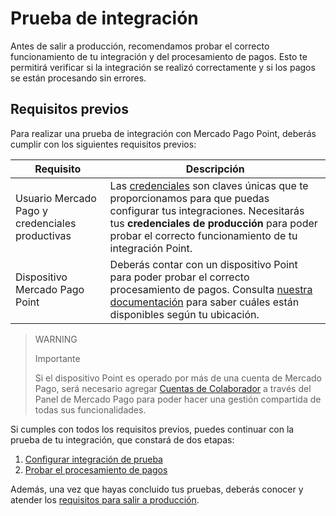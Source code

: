 # Prueba de integración

Antes de salir a producción, recomendamos probar el correcto funcionamiento de tu integración y del procesamiento de pagos. Esto te permitirá verificar si la integración se realizó correctamente y si los pagos se están procesando sin errores.

## Requisitos previos

Para realizar una prueba de integración con Mercado Pago Point, deberás cumplir con los siguientes requisitos previos:

| Requisito | Descripción |
|---|---|
| Usuario Mercado Pago y credenciales productivas | Las [credenciales](/developers/es/docs/mp-point/additional-content/your-integrations/credentials) son claves únicas que te proporcionamos para que puedas configurar tus integraciones. Necesitarás tus **credenciales de producción** para poder probar el correcto funcionamiento de tu integración Point. |
| Dispositivo Mercado Pago Point | Deberás contar con un dispositivo Point para poder probar el correcto procesamiento de pagos. Consulta [nuestra documentación](/developers/es/docs/mp-point/landing) para saber cuáles están disponibles según tu ubicación. |

> WARNING
>
> Importante
>
> Si el dispositivo Point es operado por más de una cuenta de Mercado Pago, será necesario agregar [Cuentas de Colaborador](https://www.mercadopago[FAKER][URL][DOMAIN]/collaborators) a través del Panel de Mercado Pago para poder hacer una gestión compartida de todas sus funcionalidades.

Si cumples con todos los requisitos previos, puedes continuar con la prueba de tu integración, que constará de dos etapas:
 1. [Configurar integración de prueba]()
 2. [Probar el procesamiento de pagos]()

Además, una vez que hayas concluido tus pruebas, deberás conocer y atender los [requisitos para salir a producción]().
